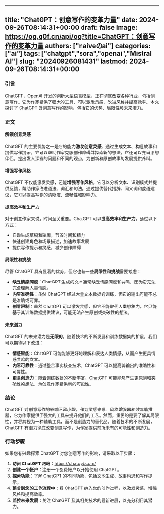 
---
title: "ChatGPT：创意写作的变革力量"
date: 2024-09-26T08:14:31+00:00
draft: false
image: https://og.g0f.cn/api/og?title=ChatGPT：创意写作的变革力量
authors: ["naiveのai"]
categories: ["ai"]
tags: ["chatgpt","sora","openai","Mistral AI"]
slug: "20240926081431"
lastmod: 2024-09-26T08:14:31+00:00
---
### 引言

ChatGPT，OpenAI 开发的创新大型语言模型，正在彻底改变各种行业，包括创意写作。它为作家提供了强大的工具，可以激发灵感、改进风格并提高效率。本文探讨了 ChatGPT 对创意写作的影响，包括它的优势、局限性和未来潜力。

### 正文

#### 解锁创意灵感

ChatGPT 的主要优势之一是它的能力**激发创意灵感**。通过生成文本、构思故事和提供写作提示，它可以帮助作家克服创作障碍并探索新的想法。它还可以充当思想伴侣，提出发人深省的问题和不同的观点，为创新和原创故事的发展提供养料。

#### 增强写作风格

ChatGPT 不仅能激发灵感，还能**增强写作风格**。它可以分析文本、识别模式并提供反馈，帮助作家改进语法、词汇和句法。通过提供替代措辞、同义词和成语建议，它可以提高写作的清晰度、流畅性和影响力。

#### 提高效率和生产力

对于创意作家来说，时间至关重要。ChatGPT 可以**提高效率和生产力**，通过以下方式：

- 自动生成草稿和轮廓，节省时间和精力
- 快速创建角色和场景描述，加速故事发展
- 提供写作提示和灵感，减少创作障碍

#### 局限性和挑战

尽管 ChatGPT 具有显着的优势，但它也有一些**局限性和挑战**需要考虑：

- **缺乏情感深度**：ChatGPT 生成的文本通常缺乏情感深度和共鸣，因为它无法完全理解人类情感。
- **内容准确性**：虽然 ChatGPT 经过大量文本数据的训练，但它的输出可能不总是准确或可靠。
- **创意限制**：虽然 ChatGPT 可以激发灵感，但它不能取代人类想象力。它只能基于其训练数据提供建议，可能无法产生原创或突破性的想法。

#### 未来潜力

ChatGPT 的未来潜力是**无限的**。随着技术的不断发展和训练数据集的扩展，我们可以期待以下改进：

- **情感智能**：ChatGPT 可能能够更好地理解和表达人类情感，从而产生更具情感共鸣的文本。
- **内容可靠性**：通过整合事实核查技术，ChatGPT 可以提高其输出的准确性和可靠性。
- **更具创造力**：随着训练数据的不断丰富，ChatGPT 可能能够产生更原创和突破性的想法，为创意作家提供新的可能性。

### 结论

ChatGPT 对创意写作的影响不容小觑。作为灵感来源、风格增强器和效率助推器，它为作家提供了强大的工具来提升他们的工艺。然而，重要的是要了解其局限性，并将其视为一种辅助工具，而不是创造力的替代品。随着技术的不断发展，ChatGPT 有潜力彻底改变创意写作，为作家提供前所未有的可能性和创造力。

### 行动步骤

如果您有兴趣探索 ChatGPT 对您创意写作的影响，请采取以下步骤：

1. **访问 ChatGPT 网站**：https://chatgpt.com/
2. **创建一个帐户**：注册一个免费帐户以开始使用 ChatGPT。
3. **探索功能**：了解 ChatGPT 的不同功能，包括文本生成、故事构思和写作提示。
4. **整合到您的工作流程中**：将 ChatGPT 纳入您的创作过程，以激发灵感、增强风格和提高效率。
5. **监控未来发展**：关注 ChatGPT 及其相关技术的最新进展，以充分利用其潜力。